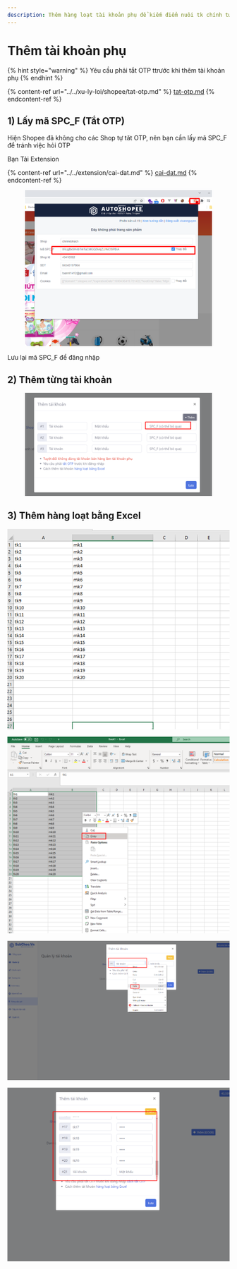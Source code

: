 ```yaml
---
description: Thêm hàng loạt tài khoản phụ để kiếm điểm nuôi tk chính tương tác
---
```


# Thêm tài khoản phụ

{% hint style="warning" %}
Yêu cầu phải tắt OTP ttrước khi thêm tài khoản phụ
{% endhint %}

{% content-ref url="../../xu-ly-loi/shopee/tat-otp.md" %}
[tat-otp.md](../../xu-ly-loi/shopee/tat-otp.md)
{% endcontent-ref %}

## 1) Lấy mã SPC\_F (Tắt OTP)

Hiện Shopee đã không cho các Shop tự tăt OTP, nên bạn cần lấy mã SPC\_F để tránh việc hỏi OTP

Bạn Tải Extension&#x20;

{% content-ref url="../../extension/cai-dat.md" %}
[cai-dat.md](../../extension/cai-dat.md)
{% endcontent-ref %}

<figure><img src="../../.gitbook/assets/image (2).png" alt=""><figcaption></figcaption></figure>

Lưu lại mã SPC\_F để đăng nhập

## 2) Thêm từng tài khoản

<figure><img src="../../.gitbook/assets/image.png" alt=""><figcaption></figcaption></figure>



## 3) Thêm hàng loạt bằng Excel

![Đây là danh sách tài khoản của bạn trên Excel](<../../.gitbook/assets/image (157).png>)

![Bạn Copy danh sách trên](<../../.gitbook/assets/image (160).png>)

![Bạn rê vào vị trí trí đầu tiền > Nhấn Ctrl + V](<../../.gitbook/assets/image (162).png>)

![Kết quả > nhấn Lưu là xong](<../../.gitbook/assets/image (163).png>)

